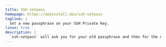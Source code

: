 ```yaml
---
title: SSH setpass
homepage: https://webinstall.dev/ssh-setpass
tagline: |
  Set a new passphrase on your SSH Private Key.
linux: true
description: |
  `ssh-setpass` will ask you for your old passphrase and then for the new one to reset it with.
---
```

